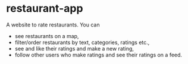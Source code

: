 # restaurant-app

A website to rate restaurants. You can
- see restaurants on a map,
- filter/order restaurants by text, categories, ratings etc.,
- see and like their ratings and make a new rating,
- follow other users who make ratings and see their ratings on a feed.
